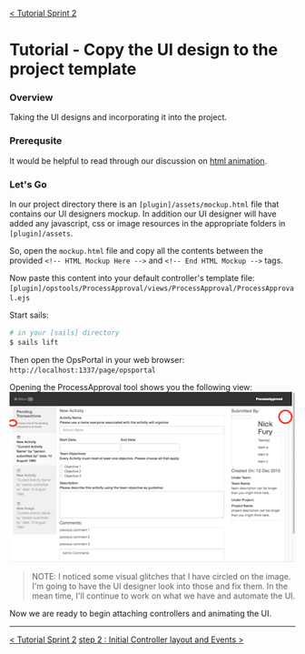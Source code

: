 [< Tutorial Sprint 2](tutorial_sprint2.md)
# Tutorial - Copy the UI design to the project template


### Overview
Taking the UI designs and incorporating it into the project.


### Prerequsite
It would be helpful to read through our discussion on [html animation](../develop/develop_process_views.md).


### Let's Go
In our project directory there is an `[plugin]/assets/mockup.html` file that contains our UI designers mockup.  In addition our UI designer will have added any javascript, css or image resources in the appropriate folders in `[plugin]/assets`.


So, open the `mockup.html` file and copy all the contents between the provided `<!-- HTML Mockup Here -->` and `<!-- End HTML Mockup -->` tags.

Now paste this content into your default controller's template file: `[plugin]/opstools/ProcessApproval/views/ProcessApproval/ProcessApproval.ejs`

Start sails:
```sh
# in your [sails] directory
$ sails lift
```

Then open the OpsPortal in your web browser: `http://localhost:1337/page/opsportal`

Opening the ProcessApproval tool shows you the following view:
![UI View](images/tutorial-sprint2-initialDesign.png "Initial UI view")

> NOTE: I noticed some visual glitches that I have circled on the image.  I'm going to have the UI designer look into those and fix them.  In the mean time, I'll continue to work on what we have and automate the UI.


Now we are ready to begin attaching controllers and animating the UI.


---
[< Tutorial Sprint 2](tutorial_sprint2.md)
[step 2 : Initial Controller layout and Events >](tutorial_sprint2_02_initialControllers.md) 